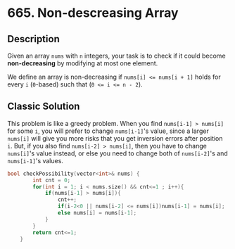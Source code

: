 # 665. Non-descreasing Array

## Description

Given an array `nums` with `n` integers, your task is to check if it could become **non-decreasing** by modifying at most one element.

We define an array is non-decreasing if `nums[i] <= nums[i + 1]` holds for every `i` (`0`-based) such that (`0 <= i <= n - 2`).

## Classic Solution

This problem is like a greedy problem. When you find `nums[i-1] > nums[i]` for some `i`, you will prefer to change `nums[i-1]`'s value, since a larger `nums[i]` will give you more risks that you get inversion errors after position `i`. But, if you also find `nums[i-2] > nums[i]`, then you have to change `nums[i]`'s value instead, or else you need to change both of `nums[i-2]`'s and `nums[i-1]`'s values.

```C++
bool checkPossibility(vector<int>& nums) {
        int cnt = 0;                                                                    //the number of changes
        for(int i = 1; i < nums.size() && cnt<=1 ; i++){
            if(nums[i-1] > nums[i]){
                cnt++;
                if(i-2<0 || nums[i-2] <= nums[i])nums[i-1] = nums[i];                    //modify nums[i-1] of a priority
                else nums[i] = nums[i-1];                                                //have to modify nums[i]
            }
        }
        return cnt<=1;
    } 
```

